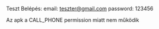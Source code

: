 Teszt Belépés:
email: teszter@gmail.com
password: 123456

Az apk a CALL_PHONE permission miatt nem működik
